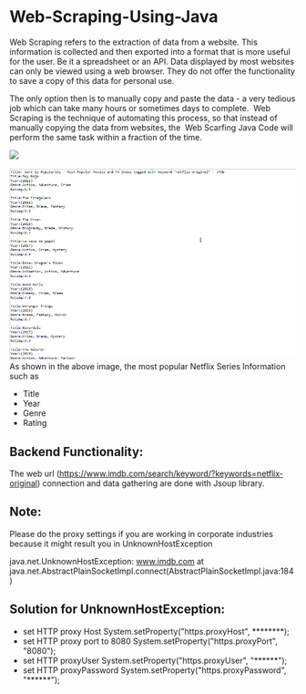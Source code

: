 # Web-Scraping-Using-Java

Web Scraping refers to the extraction of data from a website. This information is collected and then exported into a format that is more useful for the user. Be it a spreadsheet or an API.
Data displayed by most websites can only be viewed using a web browser. They do not offer the functionality to save a copy of this data for personal use. 

The only option then is to manually copy and paste the data - a very tedious job which can take many hours or sometimes days to complete.  
Web Scraping is the technique of automating this process, so that instead of manually copying the data from websites, the  Web Scarfing Java Code will perform the same task 
within a fraction of the time.


![](https://github.com/Yashzyash/Web-Scarfing-Using-Java/blob/master/imgs/webscarfed_from_imdb.png)

![](https://github.com/YashzAlphaGeek/Web-Scarfing-Using-Java/blob/master/imgs/Console_Output.png)
As shown in the above image, the most popular Netflix Series Information such as
 + Title
 + Year
 + Genre
 + Rating

## Backend Functionality:

  The web url (https://www.imdb.com/search/keyword/?keywords=netflix-original) connection and data gathering are done with Jsoup library. 

## Note:

  Please do the proxy settings if you are working in corporate industries because it might result you in UnknownHostException 

  java.net.UnknownHostException: www.imdb.com
	at java.net.AbstractPlainSocketImpl.connect(AbstractPlainSocketImpl.java:184)
  
  
## Solution for UnknownHostException:

 + set HTTP proxy Host
   System.setProperty("https.proxyHost", ********);
 + set HTTP proxy port to 8080
   System.setProperty("https.proxyPort", "8080");
 + set HTTP proxyUser
   System.setProperty("https.proxyUser", "******");
 + set HTTP proxyPassword
   System.setProperty("https.proxyPassword", "******");
